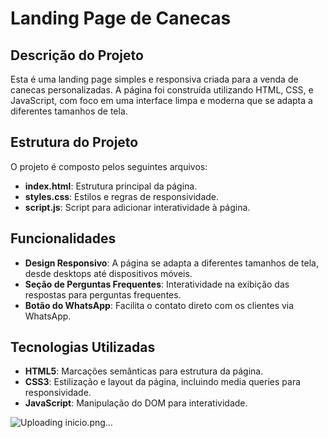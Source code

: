 # Landing Page de Canecas

## Descrição do Projeto
Esta é uma landing page simples e responsiva criada para a venda de canecas personalizadas. A página foi construída utilizando HTML, CSS, e JavaScript, com foco em uma interface limpa e moderna que se adapta a diferentes tamanhos de tela.

## Estrutura do Projeto
O projeto é composto pelos seguintes arquivos:

- **index.html**: Estrutura principal da página.
- **styles.css**: Estilos e regras de responsividade.
- **script.js**: Script para adicionar interatividade à página.

## Funcionalidades
- **Design Responsivo**: A página se adapta a diferentes tamanhos de tela, desde desktops até dispositivos móveis.
- **Seção de Perguntas Frequentes**: Interatividade na exibição das respostas para perguntas frequentes.
- **Botão do WhatsApp**: Facilita o contato direto com os clientes via WhatsApp.

## Tecnologias Utilizadas
- **HTML5**: Marcações semânticas para estrutura da página.
- **CSS3**: Estilização e layout da página, incluindo media queries para responsividade.
- **JavaScript**: Manipulação do DOM para interatividade.

![Uploading inicio.png…]()


